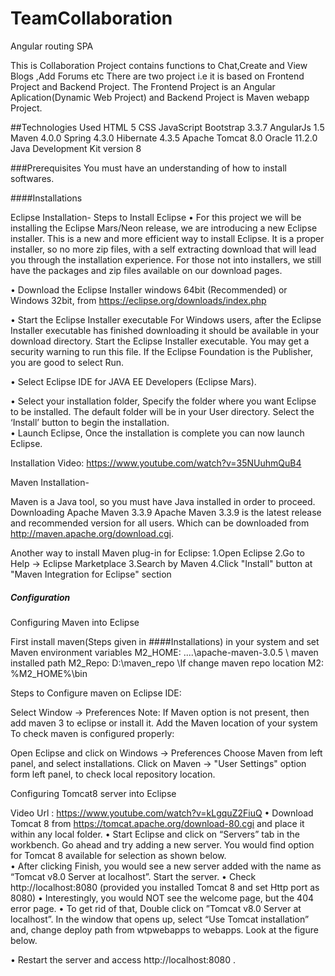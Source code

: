 # TeamCollaboration
Angular routing SPA

This is Collaboration Project contains functions to  Chat,Create and View Blogs ,Add Forums  etc 
There are two project i.e it is based on Frontend Project and Backend Project.
The Frontend Project is an Angular Aplication(Dynamic Web Project) and Backend Project is Maven webapp Project.


##Technologies Used
HTML 5
CSS
JavaScript
Bootstrap 3.3.7
AngularJs 1.5
Maven 4.0.0
Spring 4.3.0
Hibernate 4.3.5
Apache Tomcat 8.0
Oracle 11.2.0
Java Development Kit version 8

###Prerequisites
You must have an understanding of how to install softwares. 

####Installations

Eclipse Installation-
Steps to Install Eclipse
•	For this project we will be installing the Eclipse Mars/Neon release, we are introducing a new Eclipse installer. This is a new and more efficient way to install Eclipse. It is a proper installer, so no more zip files, with a self extracting download that will lead you through the installation experience. For those not into installers, we still have the packages and zip files available on our download pages.

•	Download the Eclipse Installer windows 64bit (Recommended) or Windows 32bit, from https://eclipse.org/downloads/index.php

•	Start the Eclipse Installer executable For Windows users, after the Eclipse Installer executable has finished downloading it should be available in your download directory. Start the Eclipse Installer executable. You may get a security warning to run this file. If the Eclipse Foundation is the Publisher, you are good to select Run.

•	Select Eclipse IDE for JAVA EE Developers (Eclipse Mars).
 
•	Select your installation folder, Specify the folder where you want Eclipse to be installed. The default folder will be in your User directory. Select the ‘Install’ button to begin the installation.  
•	Launch Eclipse, Once the installation is complete you can now launch Eclipse.   

Installation Video: https://www.youtube.com/watch?v=35NUuhmQuB4

Maven Installation-

Maven is a Java tool, so you must have Java installed in order to proceed.
Downloading Apache Maven 3.3.9
Apache Maven 3.3.9 is the latest release and recommended version for all users. Which can be downloaded from http://maven.apache.org/download.cgi.

Another way to install Maven plug-in for Eclipse:
1.Open Eclipse
2.Go to Help -> Eclipse Marketplace
3.Search by Maven
4.Click "Install" button at "Maven Integration for Eclipse" section

##### Configuration
Configuring Maven into Eclipse

First install maven(Steps given in ####Installations) in your system and set Maven environment variables
M2_HOME: ....\apache-maven-3.0.5 \ maven installed path
M2_Repo: D:\maven_repo \If change maven repo location
M2: %M2_HOME%\bin

Steps to Configure maven on Eclipse IDE:

Select Window -> Preferences Note: If Maven option is not present, then add maven 3 to eclipse or install it.
Add the Maven location of your system
To check maven is configured properly:

Open Eclipse and click on Windows -> Preferences
Choose Maven from left panel, and select installations.
Click on Maven -> "User Settings" option form left panel, to check local repository location.

Configuring Tomcat8 server into Eclipse

Video Url : https://www.youtube.com/watch?v=kLgquZ2FiuQ
•	Download Tomcat 8 from https://tomcat.apache.org/download-80.cgi and place it within any local folder. 
•	Start Eclipse and click on “Servers” tab in the workbench. Go ahead and try adding a new server. You would find option for Tomcat 8 available for selection as shown below.  
•	After clicking Finish, you would see a new server added with the name as “Tomcat v8.0 Server at localhost”. Start the server.
•	Check http://localhost:8080 (provided you installed Tomcat 8 and set Http port as 8080)
•	Interestingly, you would NOT see the welcome page, but the 404 error page.
•	To get rid of that, Double click on  ”Tomcat v8.0 Server at localhost”. In the window that opens up, select “Use Tomcat installation” and, change deploy path from wtpwebapps to webapps. Look at the figure below.
 
•	Restart the server and access http://localhost:8080 .






